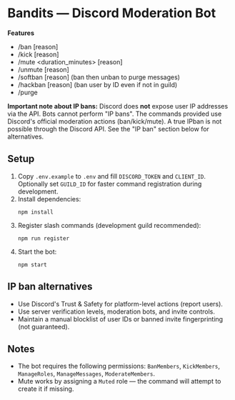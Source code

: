 # Bandits — Discord Moderation Bot

**Features**
- /ban <user> [reason]
- /kick <user> [reason]
- /mute <user> <duration_minutes> [reason]
- /unmute <user> [reason]
- /softban <user> [reason] (ban then unban to purge messages)
- /hackban <userId> [reason] (ban user by ID even if not in guild)
- /purge <amount>

**Important note about IP bans:** Discord does **not** expose user IP addresses via the API. Bots cannot perform "IP bans". The commands provided use Discord's official moderation actions (ban/kick/mute). A true IPban is not possible through the Discord API. See the "IP ban" section below for alternatives.

## Setup
1. Copy `.env.example` to `.env` and fill `DISCORD_TOKEN` and `CLIENT_ID`. Optionally set `GUILD_ID` for faster command registration during development.
2. Install dependencies:
   ```
   npm install
   ```
3. Register slash commands (development guild recommended):
   ```
   npm run register
   ```
4. Start the bot:
   ```
   npm start
   ```

## IP ban alternatives
- Use Discord's Trust & Safety for platform-level actions (report users).
- Use server verification levels, moderation bots, and invite controls.
- Maintain a manual blocklist of user IDs or banned invite fingerprinting (not guaranteed).

## Notes
- The bot requires the following permissions: `BanMembers`, `KickMembers`, `ManageRoles`, `ManageMessages`, `ModerateMembers`.
- Mute works by assigning a `Muted` role — the command will attempt to create it if missing.
